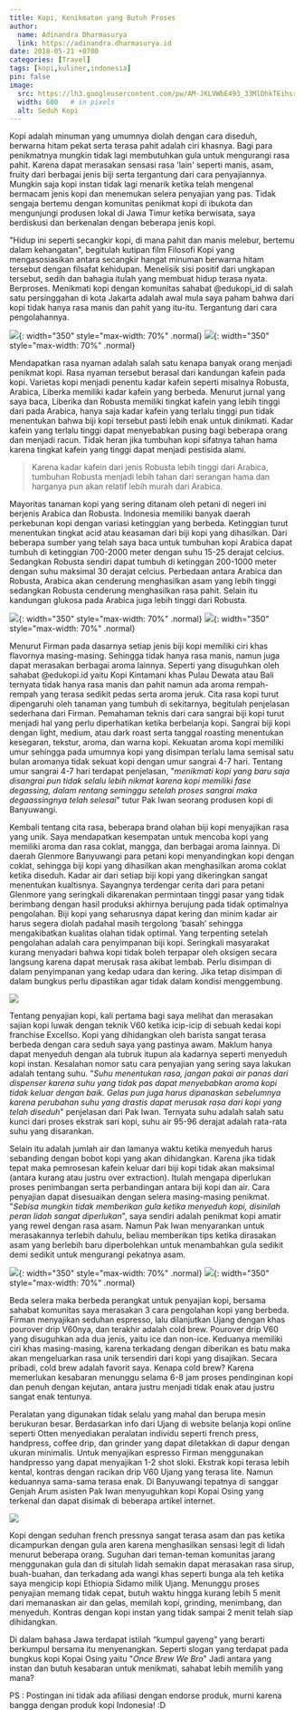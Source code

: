```yaml
---
title: Kopi, Kenikmatan yang Butuh Proses
author:
  name: Adinandra Dharmasurya
  link: https://adinandra.dharmasurya.id
date: 2018-05-21 +0700
categories: [Travel]
tags: [kopi,kuliner,indonesia]
pin: false
image:
  src: https://lh3.googleusercontent.com/pw/AM-JKLVWbE493_33MlDhkTEihsrx28VGsAdewjUfjPoeZM4rl0WZAhcZMv8Va6Sa9ls5dq-a64JCkWZQANZ6y9lwKbpeZIcX6oL6Wk5XORB3N_2hYsytwjITOL6QelzEdd3A7_b3C9XsQKPvLbn8HW-2mEk2lg=w900-no?authuser=0
  width: 600   # in pixels
  alt: Seduh Kopi
---
```


Kopi adalah minuman yang umumnya diolah dengan cara diseduh, berwarna hitam pekat serta terasa pahit adalah ciri khasnya. Bagi para penikmatnya mungkin tidak lagi membutuhkan gula untuk mengurangi rasa pahit. Karena dapat merasakan sensasi rasa 'lain' seperti manis, asam, fruity dari berbagai jenis biji serta tergantung dari cara penyajiannya. Mungkin saja kopi instan tidak lagi menarik ketika telah mengenal bermacam jenis kopi dan menemukan selera penyajian yang pas. Tidak sengaja bertemu dengan komunitas penikmat kopi di ibukota dan mengunjungi produsen lokal di Jawa Timur ketika berwisata, saya berdiskusi dan berkenalan dengan beberapa jenis kopi.

"Hidup ini seperti secangkir kopi, di mana pahit dan manis melebur, bertemu dalam kehangatan", begitulah kutipan film Filosofi Kopi yang mengasosiasikan antara secangkir hangat minuman berwarna hitam tersebut dengan filsafat kehidupan. Menelisik sisi positif dari ungkapan tersebut, sedih dan bahagia itulah yang membuat hidup terasa nyata. Berproses. Menikmati kopi dengan komunitas sahabat @edukopi_id di salah satu persinggahan di kota Jakarta adalah awal mula saya paham bahwa dari kopi tidak hanya rasa manis dan pahit yang itu-itu. Tergantung dari cara pengolahannya.

![](https://lh3.googleusercontent.com/pw/AM-JKLUJqJo3uTO8Cp0urq-1PUtSyOokUikl1hOqvigo2nkw-NdTud1Kj01BYJIo0IKsIKTP7fK48MyySIPc-kMXrxKbze0sUp_7phFYGvP4Ju5FAwGXPLDac1t-Vh6MpZ9dr3_21ifwfLsW-bQOWuRHjAdo=w708-h944-no?authuser=0){: width="350" style="max-width: 70%" .normal}
![](https://lh3.googleusercontent.com/pw/AM-JKLVaXWl6qgaDApOzrxxRh4xB_RTlubNqpCIbPiyIasWuX4PrXRNhIAWditCTtcRskKARC86DHQnGqUox75Pdn9sw8EWBuLWlMOMKGX8jYN19BQWF1dSnquV33rKd9b2HszbWPdzHkZCMBoPLdUBbcYEn=w708-h944-no?authuser=0){: width="350" style="max-width: 70%" .normal}

Mendapatkan rasa nyaman adalah salah satu kenapa banyak orang menjadi penikmat kopi. Rasa nyaman tersebut berasal dari kandungan kafein pada kopi. Varietas kopi menjadi penentu kadar kafein seperti misalnya Robusta, Arabica, Liberka memiliki kadar kafein yang berbeda. Menurut jurnal yang saya baca, Liberika dan Robusta memiliki tingkat kafein yang lebih tinggi dari pada Arabica, hanya saja kadar kafein yang terlalu tinggi pun tidak menentukan bahwa biji kopi tersebut pasti lebih enak untuk dinikmati. Kadar kafein yang terlalu tinggi dapat menyebabkan pusing bagi beberapa orang dan menjadi racun. Tidak heran jika tumbuhan kopi sifatnya tahan hama karena tingkat kafein yang tinggi dapat menjadi pestisida alami. 

> Karena kadar kafein dari jenis Robusta lebih tinggi dari Arabica, tumbuhan Robusta menjadi lebih tahan dari serangan hama dan harganya pun akan relatif lebih murah dari Arabica.

Mayoritas tanaman kopi yang sering ditanam oleh petani di negeri ini berjenis Arabica dan Robusta. Indonesia memiliki banyak daerah perkebunan kopi dengan variasi ketinggian yang berbeda. Ketinggian turut menentukan tingkat acid atau keasaman dari biji kopi yang dihasilkan. Dari beberapa sumber yang telah saya baca untuk tumbuhan kopi Arabica dapat tumbuh di ketinggian 700-2000 meter dengan suhu 15-25 derajat celcius. Sedangkan Robusta sendiri dapat tumbuh di ketinggan 200-1000 meter dengan suhu maksimal 30 derajat celcius. Perbedaan antara Arabica dan Robusta, Arabica akan cenderung menghasilkan asam yang lebih tinggi sedangkan Robusta cenderung menghasilkan rasa pahit. Selain itu kandungan glukosa pada Arabica juga lebih tinggi dari Robusta.


![](https://lh3.googleusercontent.com/pw/AM-JKLWDa4zEElqJGpInffwngxRz_r2_E4nZCtn-PT3uMWxd6iFzzEZU_G8aoYGYz3uGOMzXIudhTkn4Mxj8Uekj_HtEY8WA7HIyxwPw9WGrJUlujlf0W43h653C8F0WX9R3QRIReQLgJrvWBsu4CxMd06BA=w708-no?authuser=0){: width="350" style="max-width: 70%" .normal}
![](https://lh3.googleusercontent.com/pw/AM-JKLUX5t-riflIkjnINO-1rysr440wcZZ9MwqPfODB_6_u99vLU8yHj3anN3uXoAL-IO-tI2Z8wSSHpfbHgfdXTSj5ftXPtTAjvIUiUef9kgKpj_Izu1HpdYlres7ldCt7DC4H2iCcnopow3_cHT_AtWmO=w708-no?authuser=0){: width="350" style="max-width: 70%" .normal}

Menurut Firman pada dasarnya setiap jenis biji kopi memiliki ciri khas flavornya masing-masing. Sehingga tidak hanya rasa manis, namun juga dapat merasakan berbagai aroma lainnya. Seperti yang disuguhkan oleh sahabat @edukopi.id yaitu Kopi Kintamani khas Pulau Dewata atau Bali ternyata tidak hanya rasa manis dan pahit namun ada aroma rempah-rempah yang terasa sedikit pedas serta aroma jeruk. Cita rasa kopi turut dipengaruhi oleh tanaman yang tumbuh di sekitarnya, begitulah penjelasan sederhana dari Firman. Pemahaman teknis dari cara sangrai biji kopi turut menjadi hal yang perlu diperhatikan ketika berbelanja kopi. Sangrai biji kopi dengan light, medium, atau dark roast serta tanggal roasting menentukan kesegaran, tekstur, aroma, dan warna kopi. Kekuatan aroma kopi memiliki umur sehingga pada umumnya kopi yang disimpan terlalu lama semisal satu bulan aromanya tidak sekuat kopi dengan umur sangrai 4-7 hari. Tentang umur sangrai 4-7 hari terdapat penjelasan, "*menikmati kopi yang baru saja disangrai pun tidak selalu lebih nikmat karena kopi memiliki fase degassing, dalam rentang seminggu setelah proses sangrai maka degaassingnya telah selesai*" tutur Pak Iwan seorang produsen kopi di Banyuwangi.

Kembali tentang cita rasa, beberapa brand olahan biji kopi menyajikan rasa yang unik. Saya mendapatkan kesempatan untuk mencoba kopi yang memiliki aroma dan rasa coklat, mangga, dan berbagai aroma lainnya. Di daerah Glenmore Banyuwangi para petani kopi menyandingkan kopi dengan coklat, sehingga biji kopi yang dihasilkan akan menghasilkan aroma coklat ketika diseduh. Kadar air dari setiap biji kopi yang dikeringkan sangat menentukan kualtisnya. Sayangnya terdengar cerita dari para petani Glenmore yang seringkali dikarenakan permintaan tinggi pasar yang tidak berimbang dengan hasil produksi akhirnya berujung pada tidak optimalnya pengolahan. Biji kopi yang seharusnya dapat kering dan minim kadar air harus segera diolah padahal masih tergolong ‘basah’ sehingga mengakibatkan kualitas olahan tidak optimal. Yang terpenting setelah pengolahan adalah cara penyimpanan biji kopi. Seringkali masyarakat kurang menyadari bahwa kopi tidak boleh terpapar oleh oksigen secara langsung karena dapat merusak rasa akibat lembab. Perlu disimpan di dalam penyimpanan yang kedap udara dan kering. Jika tetap disimpan di dalam bungkus perlu dipastikan agar tidak dalam kondisi menggembung.

![](https://lh3.googleusercontent.com/pw/AM-JKLWXQ2FNcclgow5ZuyxvOEn4VvFI78x1hd5IwTKTr-FzLcJYtziG_vY2WGggufJ-ZoShQ9rpvtcu6UCLXpsShHfMMl0eYByBDXxjwv9yfiwabIonRekulUOyny5cuU_cFtX9cr15H0D0rbxpK1yCSNjY=w800-no?authuser=0)

Tentang penyajian kopi, kali pertama bagi saya melihat dan merasakan sajian kopi luwak dengan teknik V60 ketika icip-icip di sebuah kedai kopi franchise Excellso. Kopi yang dihidangkan oleh barista sangat terasa berbeda dengan cara seduh saya yang pastinya awam. Maklum hanya dapat menyeduh dengan ala tubruk itupun ala kadarnya seperti menyeduh kopi instan. Kesalahan nomor satu cara penyajian yang sering saya lakukan adalah tentang suhu. "*Suhu menentukan rasa, jangan pakai air panas dari dispenser karena suhu yang tidak pas dapat menyebabkan aroma kopi tidak keluar dengan baik. Gelas pun juga harus dipanaskan sebelumnya karena perubahan suhu yang drastis dapat merusak rasa dari kopi yang telah diseduh*" penjelasan dari Pak Iwan. Ternyata suhu adalah salah satu kunci dari proses ekstrak sari kopi, suhu air 95-96 derajat adalah rata-rata suhu yang disarankan.

Selain itu adalah jumlah air dan lamanya waktu ketika menyeduh harus sebanding dengan bobot kopi yang akan dihidangkan. Karena jika tidak tepat maka pemrosesan kafein keluar dari biji kopi tidak akan maksimal (antara kurang atau justru over extraction). Itulah mengapa diperlukan proses penimbangan serta perbandingan antara biji kopi dan air. Cara penyajian dapat disesuaikan dengan selera masing-masing penikmat. "*Sebisa mungkin tidak memberikan gula ketika menyeduh kopi, disinilah peran lidah sangat diperlukan*", saya sendiri adalah penikmat kopi amatir yang rewel dengan rasa asam. Namun Pak Iwan menyarankan untuk merasakannya terlebih dahulu, beliau memberikan tips ketika dirasakan asam yang berlebih baru diperbolehkan untuk menambahkan gula sedikit demi sedikit untuk mengurangi pekatnya asam.

![](https://lh3.googleusercontent.com/pw/AM-JKLVUnxW8hFZVkNDGJUlo-TcUdwLJmPSoTwuKVB8ASM0aNmDbOK3S5Lxh0EyzFt_F9NhUdvEHyXVFOCFF6c43iIOTSbFLx-0J913chLEYTOf_fyxR4xdA4dkKUG6Ttx3VFCtL9KA9SMm2YWYsmI59MFmJ=w500-no?authuser=0){: width="350" style="max-width: 70%" .normal}
![](https://lh3.googleusercontent.com/pw/AM-JKLV7Kf0ykOkRzqTvEdfO0oWSkTTAQ0FO0ws_04aJpD0o-iegbhpkYzhjE6hmNwADq8iizy6-HQ1l6rERgZOkXDthk7u2M-bW0XZi_8UHCu7YwwYjmG6I9JPEBpbEv5rewf7gSdAphH8LiA0wH8jS4QGf=w500-no?authuser=0){: width="350" style="max-width: 70%" .normal}

Beda selera maka berbeda perangkat untuk penyajian kopi, bersama sahabat komunitas saya merasakan 3 cara pengolahan kopi yang berbeda. Firman menyajikan seduhan espresso, lalu dilanjutkan Ujang dengan khas pourover drip V60nya, dan terakhir adalah cold brew. Pourover drip V60 yang disuguhkan ada dua jenis, yaitu ice dan non-ice. Keduanya memiliki ciri khas masing-masing, karena terkadang dengan diberikan es batu maka akan mengeluarkan rasa unik tersendiri dari kopi yang disajikan. Secara pribadi, cold brew adalah favorit saya. Kenapa cold brew? Karena memerlukan kesabaran menunggu selama 6-8 jam proses pendinginan kopi dan penuh dengan kejutan, antara justru menjadi tidak enak atau justru sangat enak tentunya. 

Peralatan yang digunakan tidak selalu yang mahal dan berupa mesin berukuran besar. Berdasarkan info dari Ujang di website belanja kopi online seperti Otten menyediakan peralatan individu seperti french press, handpress, coffee drip, dan grinder yang dapat diletakkan di dapur dengan ukuran minimalis. Untuk menyajikan espresso Firman menggunakan handpresso yang dapat menyajikan 1-2 shot sloki. Ekstrak kopi terasa lebih kental, kontras dengan racikan drip V60 Ujang yang terasa lite. Namun keduannya sama-sama terasa enak. Di Banyuwangi tepatnya di sanggar Genjah Arum asisten Pak Iwan menyuguhkan kopi Kopai Osing yang terkenal dan dapat disimak di beberapa artikel internet. 

![](https://lh3.googleusercontent.com/pw/AM-JKLVKvwqHEVndYX6wTSqKtSg1-CTdP0Nsf-X1c315VCJknD3DxxUjHzhm78hNwOC_Er_hj-BYvRp2_3cMivqYhnZC5tYzS54SMJpmPPI2Urknl6Q5jFMRSkhx6Ni0WwDyMhyFwRtOlOLnLJAlr1VM06DD=w800-no?authuser=0)

Kopi dengan seduhan french pressnya sangat terasa asam dan pas ketika dicampurkan dengan gula aren karena menghasilkan sensasi legit di lidah menurut beberapa orang. Suguhan dari teman-teman komunitas jarang menggunakan gula dan di situlah lidah semakin dapat merasakan rasa sirup, buah-buahan, dan terkadang ada wangi khas seperti bunga ala teh ketika saya mengicip kopi Ethiopia Sidamo milik Ujang. Menunggu proses penyajian memang tidak cepat, butuh waktu hingga kurang lebih 5 menit dari memanaskan air dan gelas, memilah kopi, grinding, menimbang, dan menyeduh. Kontras dengan kopi instan yang tidak sampai 2 menit telah siap dihidangkan.

Di dalam bahasa Jawa terdapat istilah “kumpul gayeng” yang berarti berkumpul bersama itu menyenangkan. Seperti slogan yang terdapat pada bungkus kopi Kopai Osing yaitu "*Once Brew We Bro*" Jadi antara yang instan dan butuh kesabaran untuk menikmati, sahabat lebih memilih yang mana?

PS : Postingan ini tidak ada afiliasi dengan endorse produk, murni karena bangga dengan produk kopi Indonesia! :D